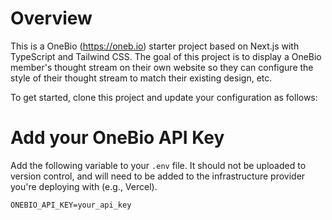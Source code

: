 # Overview

This is a OneBio (https://oneb.io) starter project based on Next.js with TypeScript and Tailwind CSS. The goal of this project is to display a OneBio member's thought stream on their own website so they can configure the style of their thought stream to match their existing design, etc.

To get started, clone this project and update your configuration as follows:

# Add your OneBio API Key

Add the following variable to your `.env` file. It should not be uploaded to version control, and will need to be added to the infrastructure provider you're deploying with (e.g., Vercel).

```
ONEBIO_API_KEY=your_api_key
```
